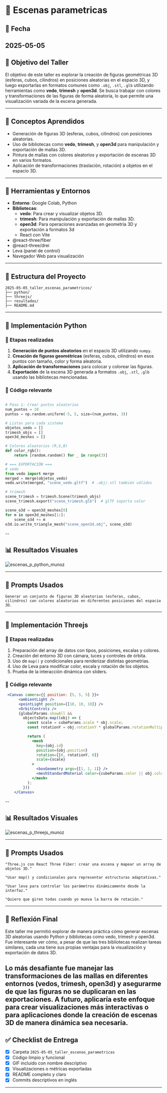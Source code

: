 # 🧪 Escenas parametricas

## 📅 Fecha
2025-05-05
---

## 🎯 Objetivo del Taller

El objetivo de este taller es explorar la creación de figuras geométricas 3D (esferas, cubos, cilindros) en posiciones aleatorias en el espacio 3D, y luego exportarlas en formatos comunes como `.obj`, `.stl`, `.glb` utilizando herramientas como **vedo**, **trimesh** y **open3d**. Se busca trabajar con colores y transformaciones de las figuras de forma aleatoria, lo que permite una visualización variada de la escena generada.

---

## 🧠 Conceptos Aprendidos

- Generación de figuras 3D (esferas, cubos, cilindros) con posiciones aleatorias.
- Uso de bibliotecas como **vedo**, **trimesh**, y **open3d** para manipulación y exportación de mallas 3D.
- Pintura de mallas con colores aleatorios y exportación de escenas 3D en varios formatos.
- Aplicación de transformaciones (traslación, rotación) a objetos en el espacio 3D.

---

## 🔧 Herramientas y Entornos

- **Entorno**: Google Colab, Python
- **Bibliotecas**:
  - **vedo**: Para crear y visualizar objetos 3D.
  - **trimesh**: Para manipulación y exportación de mallas 3D.
  - **open3d**: Para operaciones avanzadas en geometría 3D y exportación a formatos 3d
  - React con Vite
- @react-three/fiber
- @react-three/drei
- Leva (panel de control)
- Navegador Web para visualización

---

## 📁 Estructura del Proyecto
```
2025-05-05_taller_escenas_parametricos/
├── python/
├── threejs/               
├── resultados/         
├── README.md
```
---

## 🧪 Implementación Python

### 🔹 Etapas realizadas
1. **Generación de puntos aleatorios** en el espacio 3D utilizando `numpy`.
2. **Creación de figuras geométricas** (esferas, cubos, cilindros) en esos puntos con tamaño, color y forma aleatoria.
3. **Aplicación de transformaciones** para colocar y colorear las figuras.
4. **Exportación** de la escena 3D generada a formatos `.obj`, `.stl`, `.glb` usando las bibliotecas mencionadas.

### 🔹 Código relevante

```python

# Paso 1: Crear puntos aleatorios
num_puntos = 10
puntos = np.random.uniform(-5, 5, size=(num_puntos, 3))

# Listas para cada sistema
objetos_vedo = []
trimesh_objs = []
open3d_meshes = []

# Colores aleatorios (R,G,B)
def color_rgb():
    return [random.random() for _ in range(3)]

# === EXPORTACIÓN ===
# vedo
from vedo import merge
merged = merge(objetos_vedo)
vedo.write(merged, "scene_vedo.gltf")  # .obj/.stl también válidos

# trimesh
scene_trimesh = trimesh.Scene(trimesh_objs)
scene_trimesh.export("scene_trimesh.glb")  # glTF soporta color

scene_o3d = open3d_meshes[0]
for m in open3d_meshes[1:]:
    scene_o3d += m
o3d.io.write_triangle_mesh("scene_open3d.obj", scene_o3d) 
```
--

## 📊 Resultados Visuales

![escenas_p_python_munoz](https://github.com/user-attachments/assets/69a741a0-d889-4403-8376-945646261d0a)

---

## 🧩 Prompts Usados

```text
Generar un conjunto de figuras 3D aleatorias (esferas, cubos, cilindros) con colores aleatorios en diferentes posiciones del espacio 3D.
```
---

## 🧪 Implementación Threejs

### 🔹 Etapas realizadas
1. Preparación del array de datos con tipos, posiciones, escalas y colores.
2. Creación del entorno 3D con cámara, luces y controles de órbita.
3. Uso de `map()` y condicionales para renderizar distintas geometrías.
4. Uso de Leva para modificar color, escala y rotación de los objetos.
5. Prueba de la interacción dinámica con sliders.

### 🔹 Código relevante

```jsx
 <Canvas camera={{ position: [5, 5, 5] }}>
      <ambientLight />
      <pointLight position={[10, 10, 10]} />
      <OrbitControls />
      {globalParams.showAll &&
        objectsData.map((obj) => {
          const scale = cubeParams.scale * obj.scale;
          const rotationY = obj.rotationY * globalParams.rotationMultiplier;

          return (
            <mesh
              key={obj.id}
              position={obj.position}
              rotation={[0, rotationY, 0]}
              scale={scale}
            >
              <boxGeometry args={[1, 1, 1]} />
              <meshStandardMaterial color={cubeParams.color || obj.color} />
            </mesh>
          );
        })}
    </Canvas>
```
--

## 📊 Resultados Visuales

![escenas_p_threejs_munoz](https://github.com/user-attachments/assets/b452ec2c-ccea-4345-b11a-d0214546661e)

---

## 🧩 Prompts Usados

```text
"Three.js con React Three Fiber: crear una escena y mapear un array de objetos 3D."

"Usar map() y condicionales para representar estructuras adaptativas."

"Usar leva para controlar los parámetros dinámicamente desde la interfaz."

"Quiero que giren todas cuando yo mueva la barra de rotación."
```
---
## 💬 Reflexión Final

Este taller me permitió explorar de manera práctica cómo generar escenas 3D aleatorias usando Python y bibliotecas como vedo, trimesh y open3d. Fue interesante ver cómo, a pesar de que las tres bibliotecas realizan tareas similares, cada una tiene sus propias ventajas para la visualización y exportación de datos 3D.

Lo más desafiante fue manejar las transformaciones de las mallas en diferentes entornos (vedos, trimesh, open3d) y asegurarme de que las figuras no se duplicaran en las exportaciones. A futuro, aplicaría este enfoque para crear visualizaciones más interactivas o para aplicaciones donde la creación de escenas 3D de manera dinámica sea necesaria.
---

## ✅ Checklist de Entrega

- [x] Carpeta `2025-05-05_taller_escenas_parametricas`
- [x] Código limpio y funcional
- [x] GIF incluido con nombre descriptivo
- [x] Visualizaciones o métricas exportadas
- [x] README completo y claro
- [x] Commits descriptivos en inglés

---
